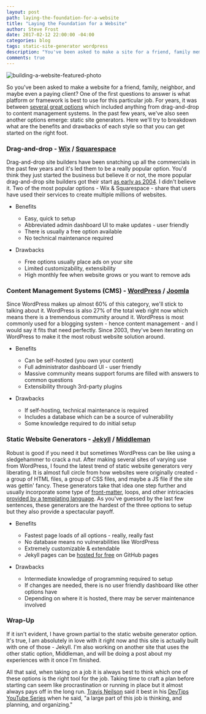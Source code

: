 ```yaml
---
layout: post
path: laying-the-foundation-for-a-website
title: "Laying the Foundation for a Website"
author: Steve Frost
date: 2017-02-12 22:00:00 -04:00
categories: blog
tags: static-site-generator wordpress
description: "You've been asked to make a site for a friend, family member, or client - where do you start?"
comments: true
---
```


![building-a-website-featured-photo](/img/blogs/buildingawebsite1.jpg)

So you've been asked to make a website for a friend, family, neighbor, and maybe even a paying client? One of the first questions to answer is what platform or framework is best to use for this particular job. For years, it was between [several great options](https://lifehacker.com/5965141/how-to-find-the-perfect-way-to-build-your-web-site-for-coders-and-non-coders-alike) which included anything from drag-and-drop to content management systems. In the past few years, we've also seen another options emerge: static site generators. Here we'll try to breakdown what are the benefits and drawbacks of each style so that you can get started on the right foot.

### Drag-and-drop - [Wix](http://www.wix.com/) / [Squarespace](https://www.squarespace.com/)

Drag-and-drop site builders have been snatching up all the commercials in the past few years and it's led them to be a really popular option. You'd think they just started the business but believe it or not, the more popular drag-and-drop site builders got their start [as early as 2004](https://www.squarespace.com/about/company/). I didn't believe it. Two of the most popular options - Wix & Squarespace - share that users have used their services to create multiple millions of websites.

* Benefits
  * Easy, quick to setup
  * Abbreviated admin dashboard UI to make updates - user friendly
  * There is usually a free option available
  * No technical maintenance required

* Drawbacks
  * Free options usually place ads on your site
  * Limited customizability, extensibility
  * High monthly fee when website grows or you want to remove ads

### Content Management Systems (CMS) - [WordPress](https://wordpress.com/) / [Joomla](https://www.joomla.org/)

Since WordPress makes up almost 60% of this category, we'll stick to talking about it. WordPress is also 27% of the total web right now which means there is a tremendous community around it. WordPress is most commonly used for a blogging system - hence content management - and I would say it fits that need perfectly. Since 2003, they've been iterating on WordPress to make it the most robust website solution around.

* Benefits
  * Can be self-hosted (you own your content)
  * Full administrator dashboard UI - user friendly
  * Massive community means support forums are filled with answers to common questions
  * Extensibility through 3rd-party plugins

* Drawbacks
  * If self-hosting, technical maintenance is required
  * Includes a database which can be a source of vulnerability
  * Some knowledge required to do initial setup

### Static Website Generators - [Jekyll](https://jekyllrb.com/) / [Middleman](https://middlemanapp.com/)

Robust is good if you need it but sometimes WordPress can be like using a sledgehammer to crack a nut. After making several sites of varying use from WordPress, I found the latest trend of static website generators very liberating. It is almost full circle from how websites were originally created - a group of HTML files, a group of CSS files, and maybe a JS file if the site was gettin' fancy. These generators take that idea one step further and usually incorporate some type of [front-matter](https://jekyllrb.com/docs/frontmatter/), loops, and other intricacies [provided by a templating language](http://tutorials.jumpstartlab.com/topics/better_views/erb_and_haml.html). As you've guessed by the last few sentences, these generators are the hardest of the three options to setup but they also provide a spectacular payoff.

* Benefits
  * Fastest page loads of all options - really, really fast
  * No database means no vulnerabilities like WordPress
  * Extremely customizable & extendable
  * Jekyll pages can be [hosted for free](https://help.github.com/articles/using-jekyll-as-a-static-site-generator-with-github-pages/) on GitHub pages

* Drawbacks
  * Intermediate knowledge of programming required to setup
  * If changes are needed, there is no user friendly dashboard like other options have
  * Depending on where it is hosted, there may be server maintenance involved

### Wrap-Up

If it isn't evident, I have grown partial to the static website generator option. It's true, I am absolutely in love with it right now and this site is actually built with one of those - Jekyll. I'm also working on another site that uses the other static option, Middleman, and will be doing a post about my experiences with it once I'm finished.

All that said, when taking on a job it is always best to think which one of these options is the right tool for the job. Taking time to craft a plan before starting can seem like procrastination or running in place but it almost always pays off in the long run. [Travis Neilson](http://travisneilson.com/) said it best in his [DevTips YouTube Series](https://www.youtube.com/watch?v=VcMjo_wczCc) when he said, "a large part of this job is thinking, and planning, and organizing."
